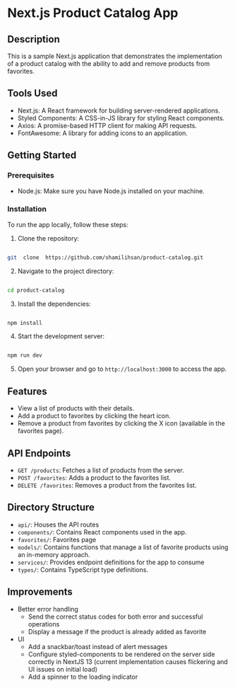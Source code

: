 # Next.js Product Catalog App

## Description

This is a sample Next.js application that demonstrates the implementation of a product catalog with the ability to add and remove products from favorites.

## Tools Used

- Next.js: A React framework for building server-rendered applications.
- Styled Components: A CSS-in-JS library for styling React components.
- Axios: A promise-based HTTP client for making API requests.
- FontAwesome: A library for adding icons to an application.

## Getting Started

### Prerequisites

- Node.js: Make sure you have Node.js installed on your machine.

### Installation

To run the app locally, follow these steps:

1. Clone the repository:

```bash

git  clone  https://github.com/shamilihsan/product-catalog.git

```

2. Navigate to the project directory:

```bash

cd product-catalog

```

3. Install the dependencies:

```bash

npm install

```

4. Start the development server:

```bash

npm run dev

```

5. Open your browser and go to `http://localhost:3000` to access the app.

## Features

- View a list of products with their details.
- Add a product to favorites by clicking the heart icon.
- Remove a product from favorites by clicking the X icon (available in the favorites page).

## API Endpoints

- `GET /products`: Fetches a list of products from the server.
- `POST /favorites`: Adds a product to the favorites list.
- `DELETE /favorites`: Removes a product from the favorites list.

## Directory Structure

- `api/`: Houses the API routes
- `components/`: Contains React components used in the app.
- `favorites/`: Favorites page
- `models/`: Contains functions that manage a list of favorite products using an in-memory approach.
- `services/`: Provides endpoint definitions for the app to consume
- `types/`: Contains TypeScript type definitions.

## Improvements

- Better error handling
  - Send the correct status codes for both error and successful operations
  - Display a message if the product is already added as favorite
- UI
  - Add a snackbar/toast instead of alert messages
  - Configure styled-components to be rendered on the server side correctly in NextJS 13 (current implementation causes flickering and UI issues on initial load)
  - Add a spinner to the loading indicator
